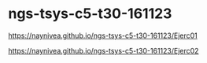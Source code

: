# ngs-tsys-c5-t30-161123
https://naynivea.github.io/ngs-tsys-c5-t30-161123/Ejerc01

https://naynivea.github.io/ngs-tsys-c5-t30-161123/Ejerc02
